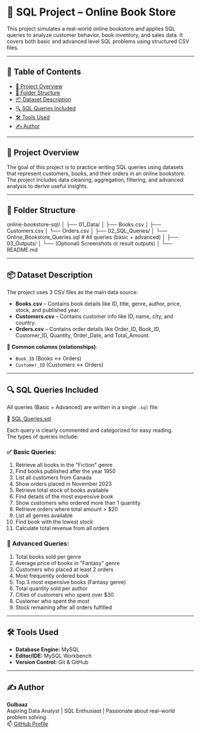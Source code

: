 # 📘 SQL Project – Online Book Store

This project simulates a real-world online bookstore and applies SQL queries to analyze customer behavior, book inventory, and sales data. It covers both basic and advanced level SQL problems using structured CSV files.

---

## 🔗 Table of Contents

- [📘 Project Overview](#-project-overview)
- [📁 Folder Structure](#-folder-structure)
- [📦 Dataset Description](#-dataset-description)
- [🔍 SQL Queries Included](#-sql-queries-included)
- [🛠️ Tools Used](#️-tools-used)
- [✍️ Author](#-author)

---

## 📘 Project Overview

The goal of this project is to practice writing SQL queries using datasets that represent customers, books, and their orders in an online bookstore. The project includes data cleaning, aggregation, filtering, and advanced analysis to derive useful insights.

---

## 📁 Folder Structure

online-bookstore-sql/
│
├── 01_Data/
│ ├── Books.csv
│ ├── Customers.csv
│ └── Orders.csv
│
├── 02_SQL_Queries/
│ └── Online_Bookstore_Queries.sql # All queries (basic + advanced)
│
├── 03_Outputs/
│ └── (Optional) Screenshots or result outputs)
│
└── README.md

---

## 📦 Dataset Description

The project uses 3 CSV files as the main data source:

- **Books.csv** – Contains book details like ID, title, genre, author, price, stock, and published year.
- **Customers.csv** – Contains customer info like ID, name, city, and country.
- **Orders.csv** – Contains order details like Order_ID, Book_ID, Customer_ID, Quantity, Order_Date, and Total_Amount.

🔁 **Common columns (relationships)**:
- `Book_ID` (Books ↔ Orders)
- `Customer_ID` (Customers ↔ Orders)

---

## 🔍 SQL Queries Included

All queries (Basic + Advanced) are written in a single `.sql` file:

📂 [SQL Queries.sql](./02_SQL_Queries/SQL%20Queries.sql)

Each query is clearly commented and categorized for easy reading.  
The types of queries include:

### ✅ Basic Queries:
1. Retrieve all books in the "Fiction" genre  
2. Find books published after the year 1950  
3. List all customers from Canada  
4. Show orders placed in November 2023  
5. Retrieve total stock of books available  
6. Find details of the most expensive book  
7. Show customers who ordered more than 1 quantity  
8. Retrieve orders where total amount > $20  
9. List all genres available  
10. Find book with the lowest stock  
11. Calculate total revenue from all orders

### 🚀 Advanced Queries:
1. Total books sold per genre  
2. Average price of books in "Fantasy" genre  
3. Customers who placed at least 2 orders  
4. Most frequently ordered book  
5. Top 3 most expensive books (Fantasy genre)  
6. Total quantity sold per author  
7. Cities of customers who spent over $30  
8. Customer who spent the most  
9. Stock remaining after all orders fulfilled

---

## 🛠️ Tools Used

- **Database Engine:** MySQL 
- **Editor/IDE:** MySQL Workbench
- **Version Control:** Git & GitHub

---

## ✍️ Author

**Gulbaaz**  
Aspiring Data Analyst | SQL Enthusiast | Passionate about real-world problem solving  
📫 [GitHub Profile](https://github.com/Gulbaaz)


